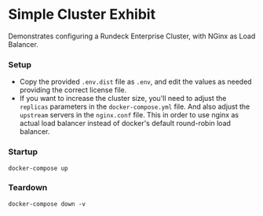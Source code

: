 Simple Cluster Exhibit
=============

Demonstrates configuring a Rundeck Enterprise Cluster, with NGinx as Load Balancer.

### Setup

- Copy the provided `.env.dist` file as `.env`, and edit the values as needed providing the correct license file.
- If you want to increase the cluster size, you'll need to adjust the `replicas` parameters in the `docker-compose.yml` file.
And also adjust the `upstream` servers in the `nginx.conf` file. This in order to use nginx as actual load balancer
instead of docker's default round-robin load balancer.


### Startup
```
docker-compose up
```

### Teardown
```
docker-compose down -v
```